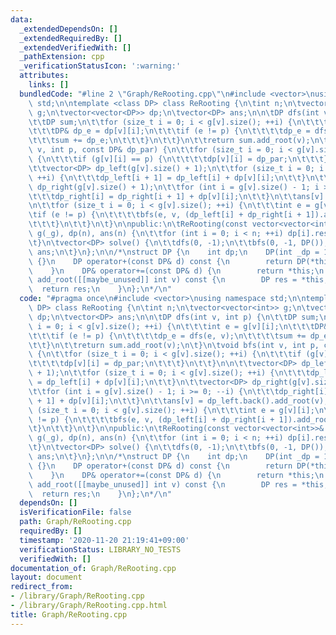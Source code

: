 ```yaml
---
data:
  _extendedDependsOn: []
  _extendedRequiredBy: []
  _extendedVerifiedWith: []
  _pathExtension: cpp
  _verificationStatusIcon: ':warning:'
  attributes:
    links: []
  bundledCode: "#line 2 \"Graph/ReRooting.cpp\"\n#include <vector>\nusing namespace\
    \ std;\n\ntemplate <class DP> class ReRooting {\n\tint n;\n\tvector<vector<int>>\
    \ g;\n\tvector<vector<DP>> dp;\n\tvector<DP> ans;\n\n\tDP dfs(int v, int p) {\n\
    \t\tDP sum;\n\t\tfor (size_t i = 0; i < g[v].size(); ++i) {\n\t\t\tint e = g[v][i];\n\
    \t\t\tDP& dp_e = dp[v][i];\n\t\t\tif (e != p) {\n\t\t\t\tdp_e = dfs(e, v);\n\t\
    \t\t\tsum += dp_e;\n\t\t\t}\n\t\t}\n\t\treturn sum.add_root(v);\n\t}\n\tvoid bfs(int\
    \ v, int p, const DP& dp_par) {\n\t\tfor (size_t i = 0; i < g[v].size(); ++i)\
    \ {\n\t\t\tif (g[v][i] == p) {\n\t\t\t\tdp[v][i] = dp_par;\n\t\t\t}\n\t\t}\n\n\
    \t\tvector<DP> dp_left(g[v].size() + 1);\n\t\tfor (size_t i = 0; i < g[v].size();\
    \ ++i) {\n\t\t\tdp_left[i + 1] = dp_left[i] + dp[v][i];\n\t\t}\n\t\tvector<DP>\
    \ dp_right(g[v].size() + 1);\n\t\tfor (int i = g[v].size() - 1; i >= 0; --i) {\n\
    \t\t\tdp_right[i] = dp_right[i + 1] + dp[v][i];\n\t\t}\n\t\tans[v] = dp_left.back().add_root(v);\n\
    \n\t\tfor (size_t i = 0; i < g[v].size(); ++i) {\n\t\t\tint e = g[v][i];\n\t\t\
    \tif (e != p) {\n\t\t\t\tbfs(e, v, (dp_left[i] + dp_right[i + 1]).add_root(v));\n\
    \t\t\t}\n\t\t}\n\t}\n\npublic:\n\tReRooting(const vector<vector<int>>& _g) : n(_g.size()),\
    \ g(_g), dp(n), ans(n) {\n\t\tfor (int i = 0; i < n; ++i) dp[i].resize(g[i].size());\n\
    \t}\n\tvector<DP> solve() {\n\t\tdfs(0, -1);\n\t\tbfs(0, -1, DP());\n\t\treturn\
    \ ans;\n\t}\n};\n\n/*\nstruct DP {\n    int dp;\n    DP(int _dp = 1) : dp(_dp)\
    \ {}\n    DP operator+(const DP& d) const {\n        return DP(*this) += d;\n\
    \    }\n    DP& operator+=(const DP& d) {\n        return *this;\n    }\n    DP\
    \ add_root([[maybe_unused]] int v) const {\n        DP res = *this;\n\n      \
    \  return res;\n    }\n};\n*/\n"
  code: "#pragma once\n#include <vector>\nusing namespace std;\n\ntemplate <class\
    \ DP> class ReRooting {\n\tint n;\n\tvector<vector<int>> g;\n\tvector<vector<DP>>\
    \ dp;\n\tvector<DP> ans;\n\n\tDP dfs(int v, int p) {\n\t\tDP sum;\n\t\tfor (size_t\
    \ i = 0; i < g[v].size(); ++i) {\n\t\t\tint e = g[v][i];\n\t\t\tDP& dp_e = dp[v][i];\n\
    \t\t\tif (e != p) {\n\t\t\t\tdp_e = dfs(e, v);\n\t\t\t\tsum += dp_e;\n\t\t\t}\n\
    \t\t}\n\t\treturn sum.add_root(v);\n\t}\n\tvoid bfs(int v, int p, const DP& dp_par)\
    \ {\n\t\tfor (size_t i = 0; i < g[v].size(); ++i) {\n\t\t\tif (g[v][i] == p) {\n\
    \t\t\t\tdp[v][i] = dp_par;\n\t\t\t}\n\t\t}\n\n\t\tvector<DP> dp_left(g[v].size()\
    \ + 1);\n\t\tfor (size_t i = 0; i < g[v].size(); ++i) {\n\t\t\tdp_left[i + 1]\
    \ = dp_left[i] + dp[v][i];\n\t\t}\n\t\tvector<DP> dp_right(g[v].size() + 1);\n\
    \t\tfor (int i = g[v].size() - 1; i >= 0; --i) {\n\t\t\tdp_right[i] = dp_right[i\
    \ + 1] + dp[v][i];\n\t\t}\n\t\tans[v] = dp_left.back().add_root(v);\n\n\t\tfor\
    \ (size_t i = 0; i < g[v].size(); ++i) {\n\t\t\tint e = g[v][i];\n\t\t\tif (e\
    \ != p) {\n\t\t\t\tbfs(e, v, (dp_left[i] + dp_right[i + 1]).add_root(v));\n\t\t\
    \t}\n\t\t}\n\t}\n\npublic:\n\tReRooting(const vector<vector<int>>& _g) : n(_g.size()),\
    \ g(_g), dp(n), ans(n) {\n\t\tfor (int i = 0; i < n; ++i) dp[i].resize(g[i].size());\n\
    \t}\n\tvector<DP> solve() {\n\t\tdfs(0, -1);\n\t\tbfs(0, -1, DP());\n\t\treturn\
    \ ans;\n\t}\n};\n\n/*\nstruct DP {\n    int dp;\n    DP(int _dp = 1) : dp(_dp)\
    \ {}\n    DP operator+(const DP& d) const {\n        return DP(*this) += d;\n\
    \    }\n    DP& operator+=(const DP& d) {\n        return *this;\n    }\n    DP\
    \ add_root([[maybe_unused]] int v) const {\n        DP res = *this;\n\n      \
    \  return res;\n    }\n};\n*/\n"
  dependsOn: []
  isVerificationFile: false
  path: Graph/ReRooting.cpp
  requiredBy: []
  timestamp: '2020-11-20 21:19:41+09:00'
  verificationStatus: LIBRARY_NO_TESTS
  verifiedWith: []
documentation_of: Graph/ReRooting.cpp
layout: document
redirect_from:
- /library/Graph/ReRooting.cpp
- /library/Graph/ReRooting.cpp.html
title: Graph/ReRooting.cpp
---
```

